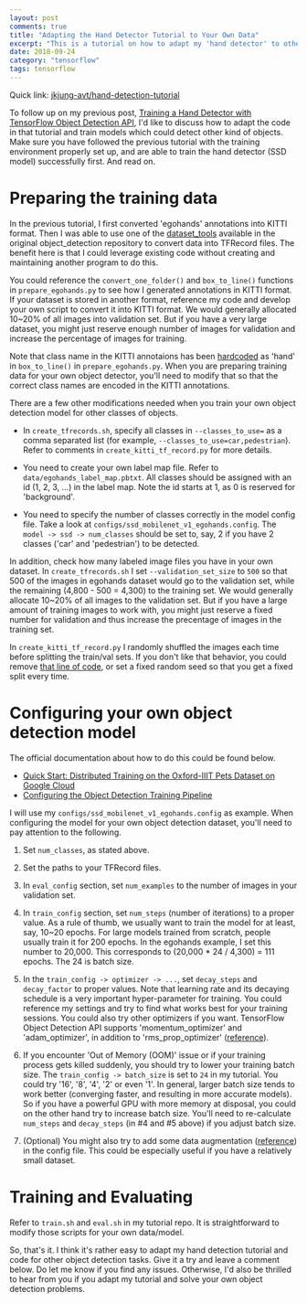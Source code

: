 ```yaml
---
layout: post
comments: true
title: "Adapting the Hand Detector Tutorial to Your Own Data"
excerpt: "This is a tutorial on how to adapt my 'hand detector' to other object detection tasks.  You should be able to train your own models to detect other kinds of objects with very little change to my code."
date: 2018-09-24
category: "tensorflow"
tags: tensorflow
---
```


Quick link: [jkjung-avt/hand-detection-tutorial](https://github.com/jkjung-avt/hand-detection-tutorial)

To follow up on my previous post, [Training a Hand Detector with TensorFlow Object Detection API](https://jkjung-avt.github.io/hand-detection-tutorial/), I'd like to discuss how to adapt the code in that tutorial and train models which could detect other kind of objects.  Make sure you have followed the previous tutorial with the training environment properly set up, and are able to train the hand detector (SSD model) successfully first.  And read on.

# Preparing the training data

In the previous tutorial, I first converted 'egohands' annotations into KITTI format.  Then I was able to use one of the [dataset_tools](https://github.com/tensorflow/models/tree/master/research/object_detection/dataset_tools) available in the original object_detection repository to convert data into TFRecord files.  The benefit here is that I could leverage existing code without creating and maintaining another program to do this.

You could reference the `convert_one_folder()` and `box_to_line()` functions in `prepare_egohands.py` to see how I generated annotations in KITTI format.  If your dataset is stored in another format, reference my code and develop your own script to convert it into KITTI format.  We would generally allocated 10~20% of all images into validation set.  But if you have a very large dataset, you might just reserve enough number of images for validation and increase the percentage of images for training.

Note that class name in the KITTI annotaions has been [hardcoded](https://github.com/jkjung-avt/hand-detection-tutorial/blob/master/prepare_egohands.py#L139) as 'hand' in `box_to_line()` in `prepare_egohands.py`.  When you are preparing training data for your own object detector, you'll need to modify that so that the correct class names are encoded in the KITTI annotations.

There are a few other modifications needed when you train your own object detection model for other classes of objects.

* In `create_tfrecords.sh`, specify all classes in `--classes_to_use=` as a comma separated list (for example, `--classes_to_use=car,pedestrian`).  Refer to comments in `create_kitti_tf_record.py` for more details.

* You need to create your own label map file.  Refer to `data/egohands_label_map.pbtxt`.  All classes should be assigned with an id (1, 2, 3, ...) in the label map.  Note the id starts at 1, as 0 is reserved for 'background'.

* You need to specify the number of classes correctly in the model config file.  Take a look at `configs/ssd_mobilenet_v1_egohands.config`.  The `model -> ssd -> num_classes` should be set to, say, 2 if you have 2 classes ('car' and 'pedestrian') to be detected.

In addition, check how many labeled image files you have in your own dataset.  In `create_tfrecords.sh` I set `--validation_set_size` to `500` so that 500 of the images in egohands dataset would go to the validation set, while the remaining (4,800 - 500 = 4,300) to the training set.  We would generally allocate 10~20% of all images to the validation set.  But if you have a large amount of training images to work with, you might just reserve a fixed number for validation and thus increase the precentage of images in the training set.

In `create_kitti_tf_record.py` I randomly shuffled the images each time before splitting the train/val sets.  If you don't like that behavior, you could remove [that line of code](https://github.com/jkjung-avt/hand-detection-tutorial/blob/master/create_kitti_tf_record.py#L113), or set a fixed random seed so that you get a fixed split every time.

# Configuring your own object detection model

The official documentation about how to do this could be found below.

* [Quick Start: Distributed Training on the Oxford-IIIT Pets Dataset on Google Cloud](https://github.com/tensorflow/models/blob/master/research/object_detection/g3doc/running_pets.md)
* [Configuring the Object Detection Training Pipeline](https://github.com/tensorflow/models/blob/master/research/object_detection/g3doc/configuring_jobs.md)

I will use my `configs/ssd_mobilenet_v1_egohands.config` as example.  When configuring the model for your own object detection dataset, you'll need to pay attention to the following.

1. Set `num_classes`, as stated above.

2. Set the paths to your TFRecord files.

3. In `eval_config` section, set `num_examples` to the number of images in your validation set.

4. In `train_config` section, set `num_steps` (number of iterations) to a proper value.  As a rule of thumb, we usually want to train the model for at least, say, 10~20 epochs.  For large models trained from scratch, people usually train it for 200 epochs.  In the egohands example, I set this number to 20,000.  This corresponds to (20,000 * 24 / 4,300) = 111 epochs.  The 24 is batch size.

5. In the `train_config -> optimizer -> ...`, set `decay_steps` and `decay_factor` to proper values.  Note that learning rate and its decaying schedule is a very important hyper-parameter for training.  You could reference my settings and try to find what works best for your training sessions.  You could also try other optimizers if you want.  TensorFlow Object Detection API supports 'momentum_optimizer' and 'adam_optimizer', in addition to 'rms_prop_optimizer' ([reference](https://github.com/tensorflow/models/blob/master/research/object_detection/protos/optimizer.proto)).

6. If you encounter 'Out of Memory (OOM)' issue or if your training process gets killed suddenly, you should try to lower your training batch size.  The `train_config -> batch_size` is set to `24` in my tutorial.  You could try '16', '8', '4', '2' or even '1'.  In general, larger batch size tends to work better (converging faster, and resulting in more accurate models).  So if you have a powerful GPU with more memory at disposal, you could on the other hand try to increase batch size.  You'll need to re-calculate `num_steps` and `decay_steps` (in #4 and #5 above) if you adjust batch size.

7. (Optional) You might also try to add some data augmentation ([reference](https://stackoverflow.com/questions/44906317/what-are-possible-values-for-data-augmentation-options-in-the-tensorflow-object)) in the config file.  This could be especially useful if you have a relatively small dataset.

# Training and Evaluating

Refer to `train.sh` and `eval.sh` in my tutorial repo.  It is straightforward to modify those scripts for your own data/model.

So, that's it.  I think it's rather easy to adapt my hand detection tutorial and code for other object detection tasks.  Give it a try and leave a comment below.  Do let me know if you find any issues.  Otherwise, I'd also be thrilled to hear from you if you adapt my tutorial and solve your own object detection problems.
